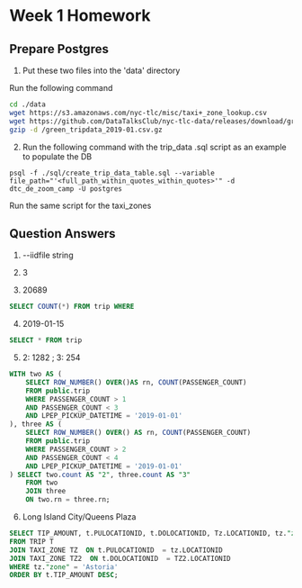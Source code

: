 # Week 1 Homework


## Prepare Postgres

1. Put these two files into the 'data' directory

Run the following command

```bash
cd ./data
wget https://s3.amazonaws.com/nyc-tlc/misc/taxi+_zone_lookup.csv
wget https://github.com/DataTalksClub/nyc-tlc-data/releases/download/green/green_tripdata_2019-01.csv.gz
gzip -d /green_tripdata_2019-01.csv.gz
```

2. Run the following command with the trip_data .sql script as an example to populate the DB
```
psql -f ./sql/create_trip_data_table.sql --variable file_path="'<full_path_within_quotes_within_quotes>'" -d dtc_de_zoom_camp -U postgres
```

Run the same script for the taxi_zones



## Question Answers

1. --iidfile string

2. 3

3. 20689 
```sql
SELECT COUNT(*) FROM trip WHERE                                                           lpep_pickup_datetime = '2019-01-15';
```

4. 2019-01-15
```sql
SELECT * FROM trip                                                                        ORDER BY trip_distance DESC                                                                                  LIMIT 1;
```

5. 2: 1282 ; 3: 254
```sql
WITH two AS (
	SELECT ROW_NUMBER() OVER()AS rn, COUNT(PASSENGER_COUNT)
	FROM public.trip
	WHERE PASSENGER_COUNT > 1 
	AND PASSENGER_COUNT < 3
	AND LPEP_PICKUP_DATETIME = '2019-01-01'
), three AS (
	SELECT ROW_NUMBER() OVER() AS rn, COUNT(PASSENGER_COUNT)
	FROM public.trip
	WHERE PASSENGER_COUNT > 2 
	AND PASSENGER_COUNT < 4
	AND LPEP_PICKUP_DATETIME = '2019-01-01'
) SELECT two.count AS "2", three.count AS "3"
	FROM two
	JOIN three
	ON two.rn = three.rn;
```

6. Long Island City/Queens Plaza
```sql
SELECT TIP_AMOUNT, t.PULOCATIONID, t.DOLOCATIONID, Tz.LOCATIONID, tz."zone" AS pickup_zone, tz2.LOCATIONID , tz2."zone" AS dropoff_zone  
FROM TRIP T
JOIN TAXI_ZONE TZ  ON t.PULOCATIONID  = tz.LOCATIONID 
JOIN TAXI_ZONE TZ2  ON t.DOLOCATIONID  = TZ2.LOCATIONID
WHERE tz."zone" = 'Astoria'
ORDER BY t.TIP_AMOUNT DESC;
```

